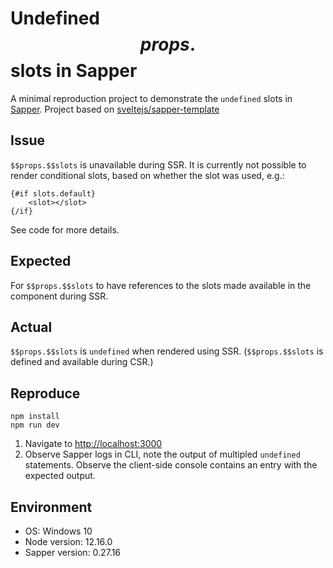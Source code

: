 Undefined $$props.$$slots in Sapper
===================================

A minimal reproduction project to demonstrate the `undefined` slots in [Sapper][1]. Project based on [sveltejs/sapper-template][2]

Issue
-----

`$$props.$$slots` is unavailable during SSR. It is currently not possible to render conditional slots, based on whether the slot was used, e.g.:

```
{#if slots.default}
    <slot></slot>
{/if}
```

See code for more details.

Expected
--------

For `$$props.$$slots` to have references to the slots made available in the component during SSR.

Actual
------

`$$props.$$slots` is `undefined` when rendered using SSR. (`$$props.$$slots` is defined and available during CSR.)

Reproduce
---------

```
npm install
npm run dev
```

1. Navigate to [http://localhost:3000][3]
2. Observe Sapper logs in CLI, note the output of multipled `undefined` statements. Observe the client-side console contains an entry with the expected output.

Environment
-----------

- OS: Windows 10 
- Node version: 12.16.0 
- Sapper version: 0.27.16 

[1]: https://github.com/sveltejs/sapper
[2]: https://github.com/sveltejs/sapper-template
[3]: http://localhost:3000
